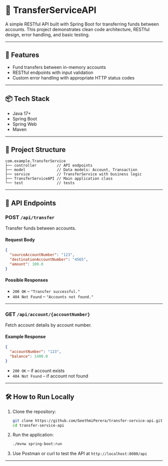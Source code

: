 # 💸 TransferServiceAPI

A simple RESTful API built with Spring Boot for transferring funds between accounts. This project demonstrates clean code architecture, RESTful design, error handling, and basic testing.

---

## 🚀 Features

- Fund transfers between in-memory accounts
- RESTful endpoints with input validation
- Custom error handling with appropriate HTTP status codes

---

## 📦 Tech Stack

- Java 17+
- Spring Boot
- Spring Web
- Maven

---

## 📁 Project Structure

```
com.example.TransferService
├── controller         // API endpoints
├── model              // Data models: Account, Transaction
├── service            // TransferService with business logic
├── TransferServiceAPI // Main application class
└── test               // tests
```

---

## 🔄 API Endpoints

### POST `/api/transfer`

Transfer funds between accounts.

#### Request Body

```json
{
  "sourceAccountNumber": "123",
  "destinationAccountNumber": "4565",
  "amount": 100.0
}
```

#### Possible Responses

- `200 OK` – `"Transfer successful."`
- `404 Not Found` – `"Accounts not found."`

---

### GET `/api/account/{accountNumber}`

Fetch account details by account number.

#### Example Response

```json
{
  "accountNumber": "123",
  "balance": 1400.0
}
```

- `200 OK` – if account exists
- `404 Not Found` – if account not found

---

## 🛠️ How to Run Locally

1. Clone the repository:
   ```bash
   git clone https://github.com/GeethmiPerera/transfer-service-api.git
   cd transfer-service-api
   ```

2. Run the application:
   ```bash
   ./mvnw spring-boot:run
   ```

3. Use Postman or curl to test the API at `http://localhost:8080/api`

---






